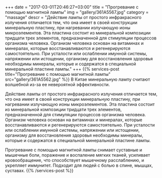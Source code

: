 +++
date = "2017-03-01T20:46:27+03:00"
title = "Прогревание с помощью магнитной лампы"
img = "gallery/361A5567.jpg"
category = "massage"
descr = "Действие лампы от простого инфракрасного излучения отличается тем, что она имеет в своей конструкции минеральную пластину, при нагревании излучающую ионы микроэлементов. Эта пластина состоит из минеральной композиции тридцати трех элементов, предназначенной для стимуляции процессов организма человека. Организм человека основан на витаминах и минералах, которые восстанавливаются и регенерируются самостоятельно. При усталости или ослаблении имунной системы, напряжении или истощении, организму для восстановления здоровья необходимы минералы, которые и содержатся в специальной минеральной пластине лампы."
+++
{{% services-post title="Прогревание с помощью магнитной лампы" src="gallery/361A5562.jpg" %}}
В Китае минеральную лампу считают волшебной из-за ее невероятной эффективности.

Действие лампы от простого инфракрасного излучения отличается тем, что она имеет в своей конструкции минеральную пластину, при нагревании излучающую ионы микроэлементов. Эта пластина состоит из минеральной композиции тридцати трех элементов, предназначенной для стимуляции процессов организма человека. Организм человека основан на витаминах и минералах, которые восстанавливаются и регенерируются самостоятельно. При усталости или ослаблении имунной системы, напряжении или истощении, организму для восстановления здоровья необходимы минералы, которые и содержатся в специальной минеральной пластине лампы.

Прогревание с помощью магнитной лампы снимает суставные и мышечные боли, поражение и воспаление мягких тканей, усиливает кровообращение, что способствует мышечному расслаблению, и укрепляет иммунитет. Подходит для людей с болью в спине, мышцах, суставах. 
{{% /services-post %}}